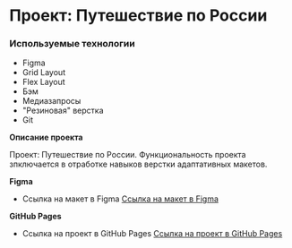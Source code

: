 # Проект: Путешествие по России

### Используемые технологии
* Figma
* Grid Layout
* Flex Layout
* Бэм
* Медиазапросы
* "Резиновая" верстка
* Git

**Описание проекта**

Проект: Путешествие по России. Функциональность проекта зпключается в отработке навыков верстки адаптативных макетов.

**Figma**

* Ссылка на макет в Figma [Ссылка на макет в Figma](https://www.figma.com/file/5S2WSbEFL6awjVWJ0NWL8Q/Sprint-3_-Russia-_-desktop-mobile?node-id=28503%3A0)

**GitHub Pages**

* Ссылка на проект в GitHub Pages [Ссылка на проект в GitHub Pages](https://tsialser.github.io/russian-travel/index.html)
